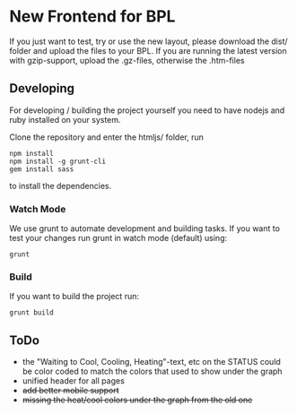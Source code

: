 # New Frontend for BPL

If you just want to test, try or use the new layout, please download the dist/ folder and upload the files to your BPL. If you are running the latest version with gzip-support, upload the .gz-files, otherwise the .htm-files

## Developing

For developing / building the project yourself you need to have nodejs and ruby installed on your system.

Clone the repository and enter the htmljs/ folder, run

```
npm install
npm install -g grunt-cli
gem install sass
```

to install the dependencies.

### Watch Mode
We use grunt to automate development and building tasks. If you want to test your changes run grunt in watch mode (default) using:
```
grunt
```

### Build
If you want to build the project run:
```
grunt build
```

## ToDo

- the "Waiting to Cool, Cooling, Heating"-text, etc on the STATUS could be color coded to match the colors that used to show under the graph
- unified header for all pages
- ~~add better mobile support~~
- ~~missing the heat/cool colors under the graph from the old one~~